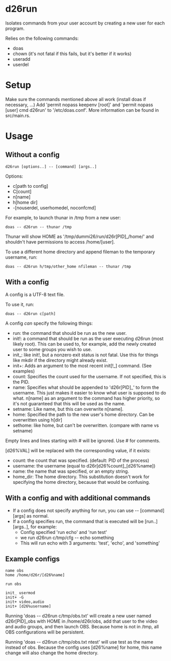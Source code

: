 # d26run

Isolates commands from your user account by creating a new user for each program.

Relies on the following commands:

- doas
- chown (it's not fatal if this fails, but it's better if it works)
- useradd
- userdel

# Setup

Make sure the commands mentioned above all work (install doas if necessary, ...)
Add 'permit nopass keepenv [root]' and 'permit nopass [user] cmd d26run' to '/etc/doas.conf'. More information can be found in src/main.rs.

# Usage

## Without a config

    d26run [options..] -- [command] [args..]

Options:

- c[path to config]
- C[count]
- n[name]
- h[home dir]
- -[nouserdel, userhomedel, noconfcmd]

For example, to launch thunar in /tmp from a new user:

    doas -- d26run -- thunar /tmp

Thunar will show HOME as '/tmp/dummi26/run/d26r[PID]_/home/' and shouldn't have permissions to access /home/[user].

To use a different home directory and append fileman to the temporary username, run:

    doas -- d26run h/tmp/other_home nfileman -- thunar /tmp

## With a config

A config is a UTF-8 text file.

To use it, run:

    doas -- d26run c[path]

A config *can* specify the following things:

- run: the command that should be run as the new user.
- init!: a command that should be run as the user executing d26run (most likely root). This can be used to, for example, add the newly created user to some groups you wish to use.
- init_: like init!, but a nonzero exit status is not fatal. Use this for things like mkdir if the directory might already exist.
- init+: Adds an argument to the most recent init[!_] command. (See examples)
- count: Specifies the count used for the username. If not specified, this is the PID.
- name: Specifies what should be appended to 'd26r[PID]_' to form the username. This just makes it easier to know what user is supposed to do what. n[name] as an argument to the command has higher priority, so it's not guaranteed that this will be used as the name.
- setname: Like name, but this can overwrite n[name].
- home: Specified the path to the new user's home directory. Can be overwritten using h[dir]
- sethome: like home, but can't be overwritten. (compare with name vs setname)

Empty lines and lines starting with # will be ignored. Use # for comments.

[d26%VAL] will be replaced with the corresponding value, if it exists:

- count: the count that was specified. (default: PID of the process)
- username: the username (equal to d26r[d26%count]_[d26%name])
- name: the name that was specified, or an empty string.
- home_dir: The home directory. This substitution doesn't work for specifying the home directory, because that would be confusing.

## With a config and with additional commands

- If a config does not specify anything for run, you can use -- [command] [args] as normal.
- If a config specifies run, the command that is executed will be [run..] [args..], for example:
  - Config specified 'run echo' and 'run test'
  - we run d26run c/tmp/cfg -- echo something
  - This will run echo with 3 arguments: 'test', 'echo', and 'something'

## Example configs

    name obs
    home /home/d26r/[d26%name]

    run obs

    init_ usermod
    init+ -G
    init+ video,audio
    init+ [d26%username]

Running 'doas -- d26run c/tmp/obs.txt' will create a new user named d26r[PID]_obs with HOME in /home/d26r/obs, add that user to the video and audio groups, and then launch OBS. Because home is not in /tmp, all OBS configurations will be persistent.

Running 'doas -- d26run c/tmp/obs.txt ntest' will use test as the name instead of obs. Because the config uses [d26%name] for home, this name change will also change the home directory.
